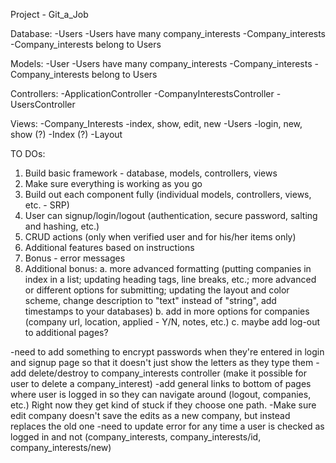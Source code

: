 Project - Git_a_Job 

Database: 
   -Users 
      -Users have many company_interests 
   -Company_interests
      -Company_interests belong to Users
      
Models: 
   -User
      -Users have many company_interests 
   -Company_interests
      -Company_interests belong to Users

Controllers:
   -ApplicationController
   -CompanyInterestsController 
   -UsersController 

Views:
    -Company_Interests
       -index, show, edit, new 
    -Users 
       -login, new, show (?)
    -Index (?)
    -Layout 
    
TO DOs:
  1. Build basic framework - database, models, controllers, views 
  2. Make sure everything is working as you go 
  3. Build out each component fully (individual models, controllers, views, etc. - SRP)
  4. User can signup/login/logout (authentication, secure password, salting and hashing, etc.)
  5. CRUD actions (only when verified user and for his/her items only)
  6. Additional features based on instructions
  7. Bonus - error messages 
  8. Additional bonus:
       a. more advanced formatting (putting companies in index in a list; updating heading tags, line breaks, etc.; more advanced or different options for submitting; updating the layout and color scheme, change description to "text" instead of "string", add timestamps to your databases)
       b. add in more options for companies (company url, location, applied - Y/N, notes, etc.)
       c. maybe add log-out to additional pages?
  
  -need to add something to encrypt passwords when they're entered in login and signup page so that it doesn't just show the letters as they type them
  -add delete/destroy to company_interests controller (make it possible for user to delete a company_interest)
  -add general links to bottom of pages where user is logged in so they can navigate around (logout, companies, etc.) Right now they get kind of stuck if they choose one path.
  -Make sure edit company doesn't save the edits as a new company, but instead replaces the old one 
  -need to update error for any time a user is checked as logged in and not (company_interests, company_interests/id, company_interests/new)
 

  
  